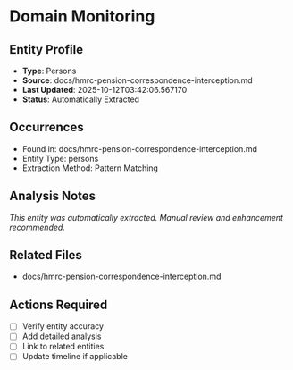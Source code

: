 # Domain Monitoring

## Entity Profile
- **Type**: Persons
- **Source**: docs/hmrc-pension-correspondence-interception.md
- **Last Updated**: 2025-10-12T03:42:06.567170
- **Status**: Automatically Extracted

## Occurrences
- Found in: docs/hmrc-pension-correspondence-interception.md
- Entity Type: persons
- Extraction Method: Pattern Matching

## Analysis Notes
*This entity was automatically extracted. Manual review and enhancement recommended.*

## Related Files
- docs/hmrc-pension-correspondence-interception.md

## Actions Required
- [ ] Verify entity accuracy
- [ ] Add detailed analysis
- [ ] Link to related entities
- [ ] Update timeline if applicable
